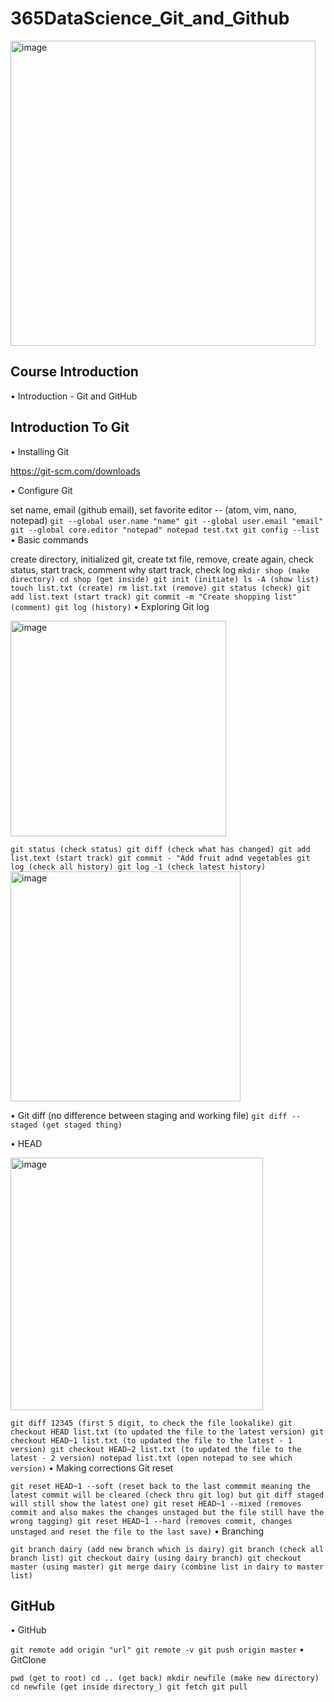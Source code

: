 # 365DataScience_Git_and_Github

<img width="488" alt="image" src="https://github.com/SyakeerRahman/365DataScience_Git_and_Github/assets/105381652/f5d1584d-61a6-4abf-a30b-2364dfa7976e">

## Course Introduction

• Introduction - Git and GitHub

## Introduction To Git

• Installing Git 

https://git-scm.com/downloads

• Configure Git

set name, email (github email), set favorite editor -- (atom, vim, nano, notepad)
``
git --global user.name "name"
git --global user.email "email"
git --global core.editor "notepad"
notepad test.txt
git config --list
``
• Basic commands

create directory, initialized git, create txt file, remove, create again, check status, start track, comment why start track, check log
``
mkdir shop (make directory)
cd shop (get inside)
git init (initiate)
ls -A (show list)
touch list.txt (create)
rm list.txt (remove)
git status (check)
git add list.text (start track)
git commit -m "Create shopping list" (comment)
git log (history)
``
• Exploring Git log

<img width="345" alt="image" src="https://github.com/SyakeerRahman/365DataScience_Git_and_Github/assets/105381652/f57a57a0-e56f-483a-b328-bf79c675bfb3">

``
git status (check status)
git diff (check what has changed)
git add list.text (start track)
git commit - "Add fruit adnd vegetables
git log (check all history)
git log -1 (check latest history)
``
<img width="368" alt="image" src="https://github.com/SyakeerRahman/365DataScience_Git_and_Github/assets/105381652/aebdfd08-8558-4485-9815-c75e9b6c8603">


• Git diff (no difference between staging and working file)
``
git diff --staged (get staged thing)
``

• HEAD

<img width="404" alt="image" src="https://github.com/SyakeerRahman/365DataScience_Git_and_Github/assets/105381652/61c0a15e-1fa0-42d5-951b-79ba89d808c6">

``
git diff 12345 (first 5 digit, to check the file lookalike)
git checkout HEAD list.txt (to updated the file to the latest version)
git checkout HEAD~1 list.txt (to updated the file to the latest - 1 version)
git checkout HEAD~2 list.txt (to updated the file to the latest - 2 version)
notepad list.txt (open notepad to see which version)
``
• Making corrections Git reset

``
git reset HEAD~1 --soft (reset back to the last commmit meaning the latest commit will be cleared (check thru git log) but git diff staged will still show the latest one)
git reset HEAD~1 --mixed (removes commit and also makes the changes unstaged but the file still have the wrong tagging)
git reset HEAD~1 --hard (removes commit, changes unstaged and reset the file to the last save)
``
• Branching

``
git branch dairy (add new branch which is dairy)
git branch (check all branch list)
git checkout dairy (using dairy branch)
git checkout master (using master)
git merge dairy (combine list in dairy to master list)
``

## GitHub

• GitHub

``
git remote add origin "url"
git remote -v
git push origin master
``
• GitClone 

``
pwd (get to root)
cd .. (get back)
mkdir newfile (make new directory)
cd newfile (get inside directory_)
git fetch
git pull
``
